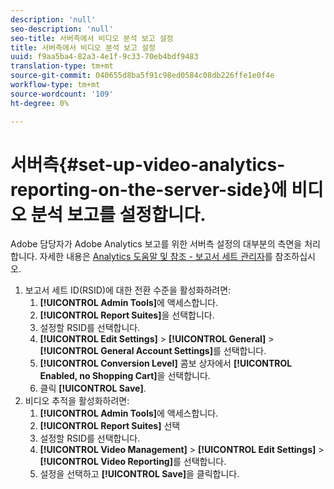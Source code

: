 ```yaml
---
description: 'null'
seo-description: 'null'
seo-title: 서버측에서 비디오 분석 보고 설정
title: 서버측에서 비디오 분석 보고 설정
uuid: f9aa5ba4-82a3-4e1f-9c33-70eb4bdf9483
translation-type: tm+mt
source-git-commit: 040655d8ba5f91c98ed0584c08db226ffe1e0f4e
workflow-type: tm+mt
source-wordcount: '109'
ht-degree: 0%

---
```



# 서버측{#set-up-video-analytics-reporting-on-the-server-side}에 비디오 분석 보고를 설정합니다.

Adobe 담당자가 Adobe Analytics 보고를 위한 서버측 설정의 대부분의 측면을 처리합니다. 자세한 내용은 [Analytics 도움말 및 참조 - 보고서 세트 관리자](https://microsite.omniture.com/t2/help/en_US/reference/#Report_Suite_Manager)를 참조하십시오.
1. 보고서 세트 ID(RSID)에 대한 전환 수준을 활성화하려면:
   1. **[!UICONTROL Admin Tools]**&#x200B;에 액세스합니다.
   1. **[!UICONTROL Report Suites]**&#x200B;을 선택합니다.
   1. 설정할 RSID를 선택합니다.
   1. **[!UICONTROL Edit Settings]** > **[!UICONTROL General]** > **[!UICONTROL General Account Settings]**&#x200B;를 선택합니다.
   1. **[!UICONTROL Conversion Level]** 콤보 상자에서 **[!UICONTROL Enabled, no Shopping Cart]**&#x200B;을 선택합니다.
   1. 클릭 **[!UICONTROL Save]**.
1. 비디오 추적을 활성화하려면:
   1. **[!UICONTROL Admin Tools]**&#x200B;에 액세스합니다.
   1. **[!UICONTROL Report Suites]** 선택
   1. 설정할 RSID를 선택합니다.
   1. **[!UICONTROL Video Management]** > **[!UICONTROL Edit Settings]** > **[!UICONTROL Video Reporting]**&#x200B;를 선택합니다.
   1. 설정을 선택하고 **[!UICONTROL Save]**&#x200B;을 클릭합니다.
